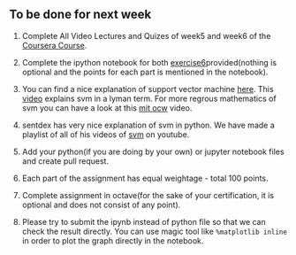 ## To be done for next week

1. Complete All Video Lectures and Quizes of week5 and week6 of the [Coursera Course](https://www.coursera.org/learn/machine-learning).

2. Complete the ipython notebook for both [exercise6](https://github.com/IITGuwahati-AI/Learning-Content/blob/master/Phase%202/week%206%20-%2019%20March%202019/Exercise6/exercise6.ipynb)provided(nothing is optional and the points for each part is mentioned in the notebook).

3. You can find a nice explanation of support vector machine [here](https://blog.statsbot.co/support-vector-machines-tutorial-c1618e635e93). This [video](https://youtu.be/Y6RRHw9uN9o) explains svm in a lyman term. For more regrous mathematics of svm you can have a look at this [mit ocw](https://youtu.be/_PwhiWxHK8o) video. 

4. sentdex has very nice explanation of svm in python. We have made a playlist of all of his videos of [svm](https://www.youtube.com/watch?v=AbVtcUBlBok&list=PLQlV3IS5o2CRyhvxUnxWCg1kFscUpZFQc) on youtube.

5. Add your python(if you are doing by your own) or jupyter notebook files and create pull request.

6. Each part of the assignment has equal weightage - total 100 points.

7. Complete assignment in octave(for the sake of your certification, it is optional and does not consist of any point).

8. Please try to submit the ipynb instead of python file so that we can check the result directly. You can use magic tool like `%matplotlib inline` in order to plot the graph directly in the notebook.

